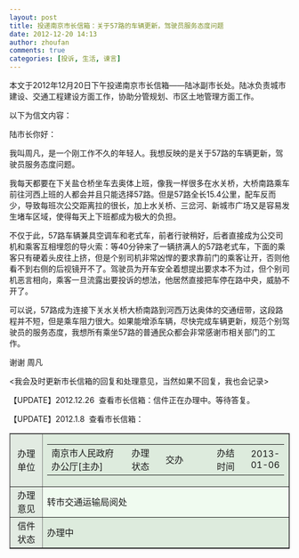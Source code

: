 ```yaml
---
layout: post
title: 投递南京市长信箱：关于57路的车辆更新，驾驶员服务态度问题
date: 2012-12-20 14:13
author: zhoufan
comments: true
categories: [投诉, 生活, 谏言]
---
```

本文于2012年12月20日下午投递南京市长信箱——陆冰副市长处。陆冰负责城市建设、交通工程建设方面工作，协助分管规划、市区土地管理方面工作。

以下为信文内容：

陆市长你好：

我叫周凡，是一个刚工作不久的年轻人。我想反映的是关于57路的车辆更新，驾驶员服务态度问题。

我每天都要在下关盐仓桥坐车去奥体上班，像我一样很多在水关桥，大桥南路乘车前往河西上班的人都会并且只能选择57路。但是57路全长15.4公里，配车反而少，导致每班次公交距离拉的很长，加上水关桥、三岔河、新城市广场又是容易发生堵车区域，使得每天上下班都成为极大的负担。

不仅于此，57路车辆兼具空调车和老式车，前者行驶稍好，后者直接成为公交司机和乘客互相埋怨的导火索：等40分钟来了一辆挤满人的57路老式车，下面的乘客只有硬着头皮往上挤，但是个别司机非常凶悍的要求靠前门的乘客让开，否则他看不到右侧的后视镜开不了。驾驶员为开车安全着想提出要求本不为过，但个别司机恶言相向，乘客一旦流露出要投诉的想法，他居然直接把车停在路中央，威胁不开了。

可以说，57路成为连接下关水关桥大桥南路到河西万达奥体的交通纽带，这段路程并不短，但是乘车阻力很大。如果能增添车辆，尽快完成车辆更新，规范个别驾驶员的服务态度，我想所有乘坐57路的普通民众都会非常感谢市相关部门的工作。

谢谢
周凡

&lt;我会及时更新市长信箱的回复和处理意见，当然如果不回复，我也会记录&gt;

【UPDATE】2012.12.26  查看市长信箱：信件正在办理中。等待答复。

【UPDATE】2012.1.8  查看市长信箱：
<table width="100%" border="1" cellspacing="0" cellpadding="2">
<tbody>
<tr>
<td align="center" bgcolor="#e2ebe2" height="24">办理单位</td>
<td bgcolor="#ddebdd" height="24">
<table border="0" cellspacing="0" cellpadding="0">
<tbody>
<tr>
<td width="200px">南京市人民政府办公厅[主办]</td>
<td width="65px">办理状态</td>
<td width="70px">交办</td>
<td width="20px"></td>
<td width="65px">办结时间</td>
<td title="2013-01-06 17:10">2013-01-06</td>
</tr>
</tbody>
</table>
</td>
</tr>
<tr>
<td align="center" bgcolor="#e2ebe2" height="24">办理意见</td>
<td bgcolor="#F0FBF0" height="24">转市交通运输局阅处</td>
</tr>
<tr>
<td align="center" bgcolor="#e2ebe2" height="24">信件状态</td>
<td bgcolor="#ddebdd" height="24">办理中</td>
</tr>
</tbody>
</table>
&nbsp;
